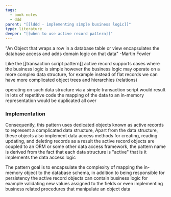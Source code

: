```yaml
---
tags:
  - book-notes
  - ddd
parent: "[[lddd - implementing simple business logic]]"
type: literature
deeper: "[[when to use active record pattern]]"
---
```

"An Object that wraps a row in a database table or view encapsulates the database access and adds domain logic on that data" -Martin Fowler

Like the [[transaction script pattern]] active record supports cases where the business logic is simple however the business logic may operate on a more complex data structure, for example instead of flat records we can have more complicated object trees and hierarchies (relations)

operating on such data structure via a simple transaction script would result in lots of repetitive code the mapping of the data to an in-memory representation would be duplicated all over


### Implementation 
Consequently, this pattern uses dedicated objects known as active records to represent a complicated data structure, Apart from the data structure, these objects also implement data access methods for creating, reading updating, and deleting records as a result the active record objects are coupled to an ORM or some other data access framework, the pattern name is derived from the fact that each data structure is "active" that is it implements the data access logic

The pattern goal is to encapsulate the complexity of mapping the in-memory object to the database schema, in addition to being responsible for persistency the active record objects can contain business logic for example validating new values assigned to the fields or even implementing business related procedures that manipulate an object data


